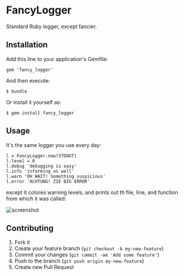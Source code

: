 # FancyLogger

Standard Ruby logger, except fancier.

## Installation

Add this line to your application's Gemfile:

    gem 'fancy_logger'

And then execute:

    $ bundle

Or install it yourself as:

    $ gem install fancy_logger

## Usage

It's the same logger you use every day:

    l = FancyLogger.new(STDOUT)
    l.level = 0
    l.debug 'debugging is easy'
    l.info 'informing as well'
    l.warn 'OH WAIT! Something suspicious'
    l.error 'ACHTUNG! ZIE BIG ERROR'

except it colores warning levels, and prints out th file, line, and function
from which it was called:

![screenshot](https://raw.github.com/alisnic/fancy_logger/master/screenshot.png "screnshot")

## Contributing

1. Fork it
2. Create your feature branch (`git checkout -b my-new-feature`)
3. Commit your changes (`git commit -am 'Add some feature'`)
4. Push to the branch (`git push origin my-new-feature`)
5. Create new Pull Request
